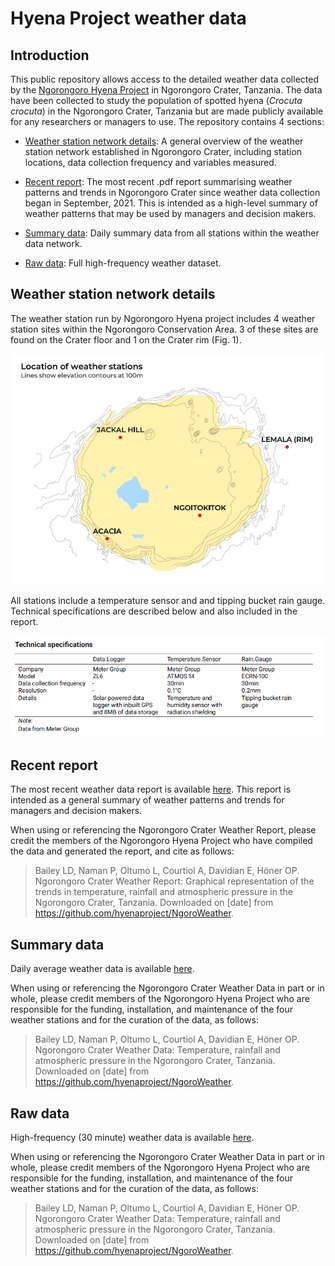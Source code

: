 # Hyena Project weather data

## Introduction 

This public repository allows access to the detailed weather data collected by the [Ngorongoro Hyena Project](https://hyena-project.com/) in Ngorongoro Crater, Tanzania. The data have been collected to study the population of spotted hyena (*Crocuta crocuta*) in the Ngorongoro Crater, Tanzania but are made publicly available for any researchers or managers to use. The repository contains 4 sections:

- [Weather station network details](#network): A general overview of the weather station network established in Ngorongoro Crater, including station locations, data collection frequency and variables measured.

- [Recent report](#report): The most recent .pdf report summarising weather patterns and trends in Ngorongoro Crater since weather data collection began in September, 2021. This is intended as a high-level summary of weather patterns that may be used by managers and decision makers.

- [Summary data](#summarydata): Daily summary data from all stations within the weather data network.

- [Raw data](#rawdata): Full high-frequency weather dataset.

<a name="network"/>

## Weather station network details

The weather station run by Ngorongoro Hyena project includes 4 weather station sites within the Ngorongoro Conservation Area. 3 of these sites are found on the Crater floor and 1 on the Crater rim (Fig. 1).

![](img/station_map.png)

All stations include a temperature sensor and and tipping bucket rain gauge. Technical specifications are described below and also included in the report.

![](img/specs.png)

<a name="report"/>

## Recent report

The most recent weather data report is available [here](report/NCAA_weather_report_Hyena_Project.pdf). This report is intended as a general summary of weather patterns and trends for managers and decision makers.

When using or referencing the Ngorongoro Crater Weather Report, please credit the members of the Ngorongoro Hyena Project who have compiled the data and generated the report, and cite as follows:

> Bailey LD, Naman P, Oltumo L, Courtiol A, Davidian E, Höner OP. Ngorongoro Crater Weather Report: Graphical representation of the trends in temperature, rainfall and atmospheric pressure in the Ngorongoro Crater, Tanzania. Downloaded on [date] from https://github.com/hyenaproject/NgoroWeather.

<a name="summarydata"/>

## Summary data

Daily average weather data is available [here](data/summary).

When using or referencing the Ngorongoro Crater Weather Data in part or in whole, please credit members of the Ngorongoro Hyena Project who are responsible for the funding, installation, and maintenance of the four weather stations and for the curation of the data, as follows:

> Bailey LD, Naman P, Oltumo L, Courtiol A, Davidian E, Höner OP. Ngorongoro Crater Weather Data: Temperature, rainfall and atmospheric pressure in the Ngorongoro Crater, Tanzania. Downloaded on [date] from https://github.com/hyenaproject/NgoroWeather.

<a name="rawdata"/>

## Raw data

High-frequency (30 minute) weather data is available [here](data/raw).

When using or referencing the Ngorongoro Crater Weather Data in part or in whole, please credit members of the Ngorongoro Hyena Project who are responsible for the funding, installation, and maintenance of the four weather stations and for the curation of the data, as follows:

> Bailey LD, Naman P, Oltumo L, Courtiol A, Davidian E, Höner OP. Ngorongoro Crater Weather Data: Temperature, rainfall and atmospheric pressure in the Ngorongoro Crater, Tanzania. Downloaded on [date] from https://github.com/hyenaproject/NgoroWeather.


